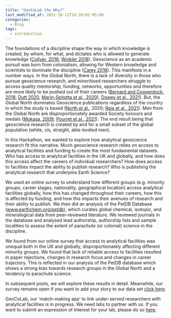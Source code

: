 ```yaml
---
title: "GeoCoLab the Why?"
last_modified_at: 2021-10-12T16:20:02-05:00
categories:
  - Blog
tags:
  - introduction
---
```


The foundations of a discipline shape the way in which knowledge is created, by whom, for what, and dictates who is allowed to generate knowledge ([Collyer, 2016](https://journals.sagepub.com/doi/abs/10.1177/0011392116680020); [Winkler 2018](https://doi.org/10.1177/1473095217739335)). Geoscience as an academic pursuit was born from colonialism, allowing for Western knowledge and scientists to dominate the discipline ([Carey 2016](https://doi.org/10.1177/0309132515623368)). This manifests in a number ways. In the Global North, there is a lack of diversity in those who pursue geoscience research, and minoritised researchers struggle to access quality mentorship, funding, networks, opportunities and therefore are more likely to be pushed out of their careers ([Bernard and Cooperdock, 2018](https://doi.org/10.1038/s41561-018-0116-6); [Dutt  2020](https://doi.org/10.1038/s41561-019-0519-z), [Marin-Spitotta et al., 2020](https://doi.org/10.5194/adgeo-53-117-2020)), [Dowey et al., 2021](https://doi.org/10.1038/s41561-021-00737-w)). But, the Global North dominates Geoscience publications  regardless of the country in which the study is based ([North et al.](https://www.sciencedirect.com/science/article/abs/pii/S0012825220303081), 2020; [Raja et al., 2021](https://doi.org/10.31223/X5802N)). Men from the Global North are disproportionately awarded Society honours and medals ([Mukasa, 2009](https://www.geochemsoc.org/download_file/view/983/530); [Pourret et al., 2021](https://doi.org/10.1016/j.gca.2021.05.054)). The end result being that geoscience research is created by and for a small subset of the global population (white, cis, straight, able-bodied men). 

In this Hackathon, we wanted to explore how analytical geoscience research fit this narrative. Much geoscience research relies on access to analytical facilities and funding to create the most fundamental datasets. Who has access to analytical facilities in the UK and globally, and how does this access affect the careers of individual researchers? How does access to facilities impact the ability to publish research? Who is publishing the analytical research that underpins Earth Science? 

We used an online survey to understand how different groups (e.g. minority groups, career stages, nationality, geographical location) access analytical facilities globally, how this has changed throughout their careers, how this is affected by funding, and how this impacts their avenues of research and their ability to publish. We then did an analysis of the PetDB Database (www.earthchem.org/petdb), which curates global chemical, isotopic, and mineralogical data from peer-reviewed literature. We reviewed journals in the database and analysed lead authorship, authorship lists and sample localities to assess the extent of parachute (or colonial) science in the discipline. 

We found from our online survey that access to analytical facilities was unequal both in the UK and globally, disproportionately affecting different minority groups. We found that lack of reliable access to facilities resulted in paper rejections, changes in research focus and changes in career trajectory. This is reflected in our analysis of the PetDB database which shows a strong bias towards research groups in the Global North and a tendency to parachute science.

In subsequent posts, we will explore these results in detail. Meanwhile, our survey remains open if you want to add your story to our data set [click here](https://docs.google.com/forms/d/e/1FAIpQLSe-Xxh9NvlCZrBcBnLDJ8yWjl9BpFSHv_TEPQuGeOLCdf9L6w/viewform). 

GeoCoLab, our ‘match-making app’ to link under-served researchers with analytical facilities is in progress. We need labs to partner with us. If you want to submit an expression of interest for your lab, please do so [here](https://geocolab.github.io/analytical-facilities/).

